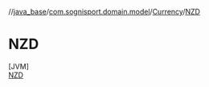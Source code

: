 //[java_base](../../../../index.md)/[com.sognisport.domain.model](../../index.md)/[Currency](../index.md)/[NZD](index.md)

# NZD

[JVM]\
[NZD](index.md)
